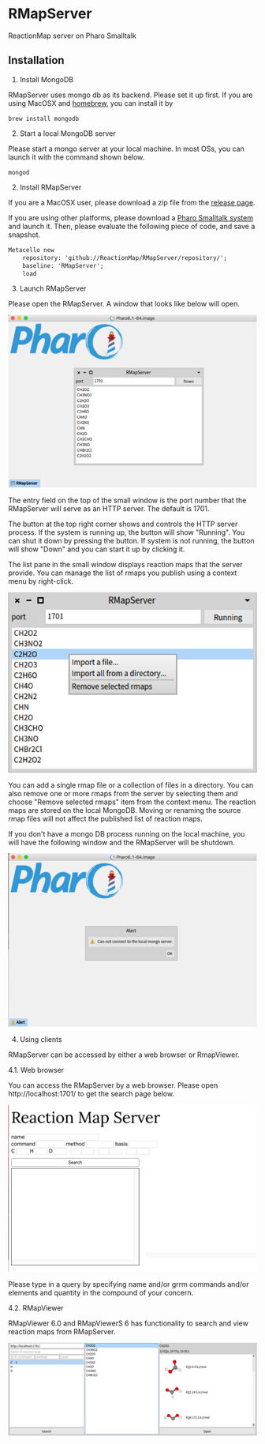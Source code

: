 # RMapServer
ReactionMap server on Pharo Smalltalk

## Installation

1. Install MongoDB

RMapServer uses mongo db as its backend. Please set it up first.
If you are using MacOSX and [homebrew](https://brew.sh/index.html), you can install it by

```
brew install mongodb
```

2. Start a local MongoDB server

Please start a mongo server at your local machine.
In most OSs, you can launch it with the command shown below.

```
mongod
```

2. Install RMapServer

If you are a MacOSX user, please download a zip file from the [release page](https://github.com/ReactionMap/RMapServer/releases).

If you are using other platforms, please download a [Pharo Smalltalk system](http://pharo.org/) and launch it.
Then, please evaluate the following piece of code, and save a snapshot.

```
Metacello new
    repository: 'github://ReactionMap/RMapServer/repository/';
    baseline: 'RMapServer';
    load
```

3. Launch RMapServer

Please open the RMapServer. A window that looks like below will open.

![open-success](Open-success.png)

The entry field on the top of the small window is the port number that the RMapServer will serve as an HTTP server.
The default is 1701.

The button at the top right corner shows and controls the HTTP server process. If the system is running up, the button will show "Running". You can shut it down by pressing the button. If system is not running, the button will show "Down" and you can start it up by clicking it.

The list pane in the small window displays reaction maps that the server provide.
You can manage the list of rmaps you publish using a context menu by right-click.

![context menu](context-menu.png)

You can add a single rmap file or a collection of files in a directory.
You can also remove one or more rmaps from the server by selecting them and choose "Remove selected rmaps" item from the context menu.
The reaction maps are stored on the local MongoDB. Moving or renaming the source rmap files will not affect the published list of reaction maps.


If you don't have a mongo DB process running on the local machine, you will have the following window and the RMapServer will be shutdown.

![open-failure](Open-failure.png)

4. Using clients

RMapServer can be accessed by either a web browser or RmapViewer.

4.1. Web browser

You can access the RMapServer by a web browser.
Please open http://localhost:1701/ to get the search page below.

![search page](client-webbrowser.png)

Please type in a query by specifying name and/or grrm commands and/or elements and quantity in the compound of your concern.

4.2. RMapViewer

RMapViewer 6.0 and RMapViewerS 6 has functionality to search and view reaction maps from RMapServer.

![RMapViewer](client-rmapviewer.png)


